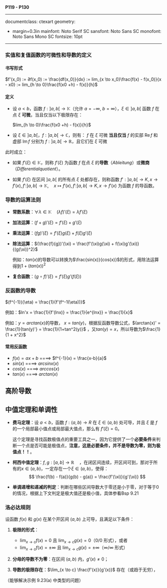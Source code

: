 
**P119 - P130**

---
documentclass: ctexart
geometry:
  - margin=0.3in
mainfont: Noto Serif SC
sansfont: Noto Sans SC
monofont: Noto Sans Mono SC
fontsize: 10pt
---

### 实值和复值函数的可微性和导数的定义

#### 书写形式

$f'(x_0) := ∂f(x_0) := \frac{df(x_0)}{dx} := lim_{x \to x_0}\frac{f(x) - f(x_0)}{x - x0} := lim_{h \to 0}\frac{f(x0 +h) - f(x)}{h}$

#### 定义

- 设 $a < b$，函数 $f : ]a, b[ \to \mathbb{K}$（允许 $a = -\infty$, $b = \infty$），$\xi \in ]a, b[$ 函数 $f$ 在点 $\xi$ **可微**，当且仅当以下极限存在：

	$lim_{h \to 0}\frac{f(x0 +h) - f(x)}{h}$

- 设 $\xi \in ]a, b[$，$f : ]a, b[ \to \mathbb{C}$，则有：  $f$ 在 $\xi$ 可微 **当且仅当** $f$ 的实部 $\operatorname{Re} f$ 和虚部 $\operatorname{Im} f$ 分别为 $f : ]a, b[ \to \mathbb{R}$，且它们在 $\xi$ 可微

此时成立：

- 如果 $f'(\xi) \in \mathbb{K}$，则称 $f'(\xi)$ 为函数 $f$ 在点 $\xi$ 的**导数**（_Ableitung_）或**微商**（_Differentialquotient_）。

- 如果 $f'(\xi)$ 在区间 $]a, b[$ 的所有点 $\xi$ 处都存在，则称函数
    $f′:]a,b[ \to K,x \to f′(x),f' : ]a, b[ \to \mathbb{K}, \quad x \mapsto f'(x),f′:]a,b[\to K,x \to f′(x)$
    为函数 $f$ 的导函数。

### 导数的运算法则

- **常数系数**：$\forall \lambda \in \mathbb{K} \quad (\lambda f)'(\xi) = \lambda f'(\xi)$

- **加法运算**：$(f + g)'(\xi) = f'(\xi) + g'(\xi)$

- **乘法运算**：$(fg)'(\xi) = f'(\xi)g(\xi) + f(\xi)g'(\xi)$

- **除法运算**：$(\frac{f}{g})'(\xi) = \frac{f'(\xi)g(\xi) + f(\xi)g'(\xi)}{(g(\xi))^2}$

	例如：$tan(x)$的导数可以转换为$\frac{sin(x)}{cos(x)}$的形式，用除法运算得到$1 + (tan(x))^2$

- **复合函数**：$(g \circ f)'(\xi) = f'(\xi)g'(f(\xi))$

### 反函数的导数

$(f^{-1})(\eta) = \frac{1}{f'(f^-1(\eta))}$

例如：$ln'x = \frac{1}{f'(lnx)} = \frac{1}{e^{lnx}} = \frac{1}{x}$

例如：$y = arctan(x)$的导数， $x = tan(y)$，根据反函数导数公式，$(arctan(x)' = \frac{1}{tan(y)'} = \frac{1}{1+tan^2(y)}$ ，又$tan(y) = x$，所以导数为$\frac{1}{1 + x^2}$

#### 常用反函数

- $f(x) = ax + b$ ====> $f^{-1}(x) = \frac{x-b}{a}$
- $sin(x)$ ====> $arcsinx(x)$
- $cos(x)$ ====> $arccos(x)$
- $tan(x)$ ====> $arctan(x)$

## 高阶导数



## 中值定理和单调性

- **费马定理**：设 $a<b$，函数 $f:(a,b) \to R$ 在 $\xi \in (a,b)$ 处可导，并且 $\xi$ 是 $f$ 的一个局部最小值点或局部最大值点，那么有 $f′(\xi)=0$。

	这个定理是寻找函数极值点的重要工具之一，因为它提供了一个**必要条件**来判断一个点是否可能是极值点，**注意，这是必要条件，并不是导数为零，则为极值点！！**。


- **柯西中值定理**：$f,g:[a,b] \to \mathbb{R} \quad$，在闭区间连续，开区间可到，那对于所有的$x \in (a,b)$，一定存在一个$\xi \in (a,b)$，使得：
$$
\frac{f(b) - f(a)}{g(b) - g(a)} = \frac{f'(\xi)}{g'(\xi)}
$$
- **单调递增和递减的判定**：判断在哪些区间导数大于零还是小于零，对于等于0的情况，根据上下文判定是极大值还是极小值，具体参看Bsp 9.21

### 洛必达规则

设函数 $f(x)$ 和 $g(x)$ 在某个开区间 $(a, b)$ 上可导，且满足以下条件：

1. **极限的形式**：
    
    - $\lim_{x \to c} f(x) = 0$ 且 $\lim_{x \to c} g(x) = 0$（$0/0$ 形式），或者
    - $\lim_{x \to c} f(x) = \pm\infty$ 且 $\lim_{x \to c} g(x) = \pm\infty$（$\infty/\infty$ 形式）
    
2. **分母的导数不为零**：在区间 $(a, b)$ 内，$g'(x) \neq 0$；
    
3. **导数的极限存在**：$\lim_{x \to c} \frac{f'(x)}{g'(x)}$ 存在（或趋于无穷），
    
（能够解决示例 9.23(a) 中类型的问题）